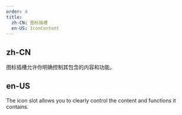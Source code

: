 ```yaml
---
order: 4
title:
  zh-CN: 图标插槽
  en-US: IconContent
---
```


## zh-CN

图标插槽允许你明确控制其包含的内容和功能。

## en-US

The icon slot allows you to clearly control the content and functions it contains.